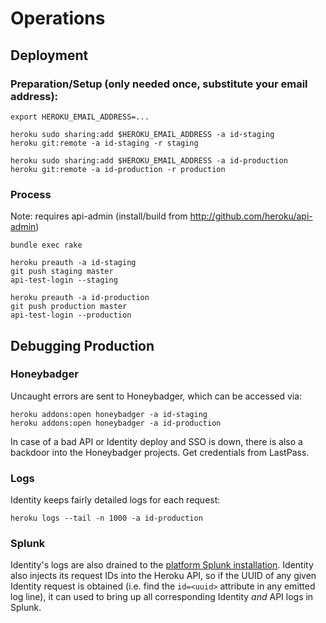 # Operations

## Deployment

### Preparation/Setup (only needed once, substitute your email address):

```
export HEROKU_EMAIL_ADDRESS=...

heroku sudo sharing:add $HEROKU_EMAIL_ADDRESS -a id-staging
heroku git:remote -a id-staging -r staging

heroku sudo sharing:add $HEROKU_EMAIL_ADDRESS -a id-production
heroku git:remote -a id-production -r production
```

### Process

Note: requires api-admin (install/build from http://github.com/heroku/api-admin)

```
bundle exec rake

heroku preauth -a id-staging
git push staging master
api-test-login --staging

heroku preauth -a id-production
git push production master
api-test-login --production
```

## Debugging Production

### Honeybadger

Uncaught errors are sent to Honeybadger, which can be accessed via:

    heroku addons:open honeybadger -a id-staging
    heroku addons:open honeybadger -a id-production

In case of a bad API or Identity deploy and SSO is down, there is also a backdoor into the Honeybadger projects. Get credentials from LastPass.

### Logs

Identity keeps fairly detailed logs for each request:

    heroku logs --tail -n 1000 -a id-production

### Splunk

Identity's logs are also drained to the [platform Splunk installation](https://splunk.herokai.com). Identity also injects its request IDs into the Heroku API, so if the UUID of any given Identity request is obtained (i.e. find the `id=<uuid>` attribute in any emitted log line), it can used to bring up all corresponding Identity _and_ API logs in Splunk.
